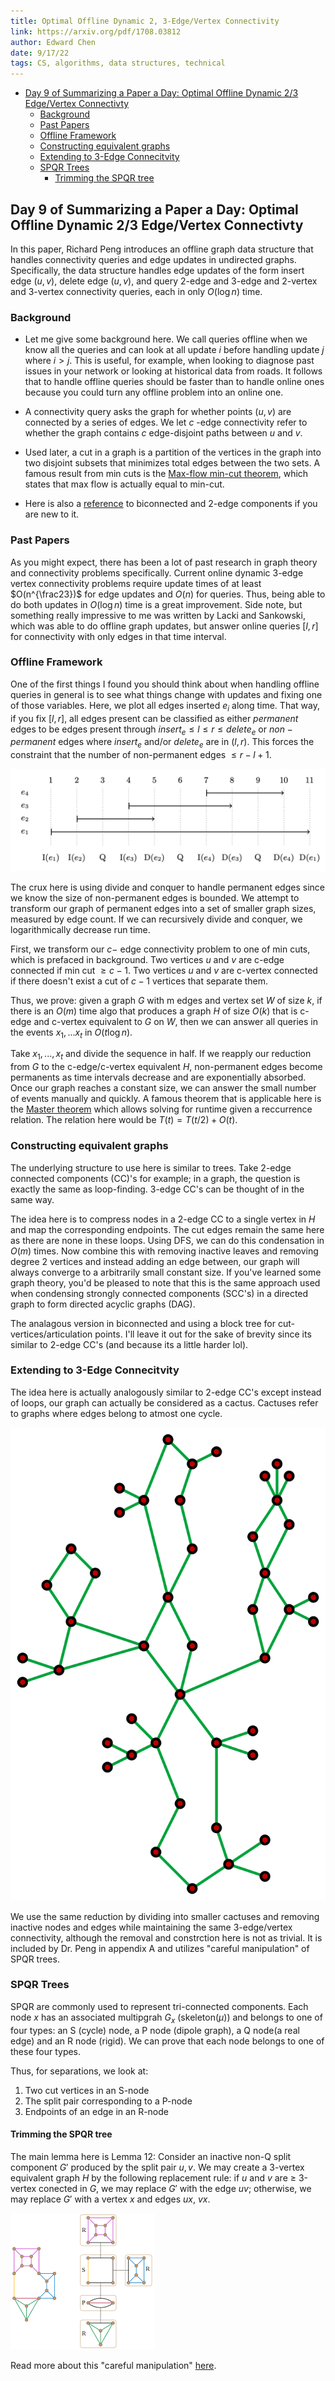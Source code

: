 ```yaml
---
title: Optimal Offline Dynamic 2, 3-Edge/Vertex Connectivity
link: https://arxiv.org/pdf/1708.03812
author: Edward Chen
date: 9/17/22
tags: CS, algorithms, data structures, technical
---
```


- [Day 9 of Summarizing a Paper a Day: Optimal Offline Dynamic 2/3 Edge/Vertex Connectivty](#day-9-of-summarizing-a-paper-a-day-optimal-offline-dynamic-23-edgevertex-connectivty)
  - [Background](#background)
  - [Past Papers](#past-papers)
  - [Offline Framework](#offline-framework)
  - [Constructing equivalent graphs](#constructing-equivalent-graphs)
  - [Extending to 3-Edge Connecitvity](#extending-to-3-edge-connecitvity)
  - [SPQR Trees](#spqr-trees)
    - [Trimming the SPQR tree](#trimming-the-spqr-tree)

## Day 9 of Summarizing a Paper a Day: Optimal Offline Dynamic 2/3 Edge/Vertex Connectivty

In this paper, Richard Peng introduces an offline graph data structure that handles connectivity queries and edge updates in undirected graphs. Specifically, the data structure handles edge updates of the form insert edge $(u,v)$, delete edge $(u,v)$, and query 2-edge and 3-edge and 2-vertex and 3-vertex connectivity queries, each in only $O(\log n)$ time.

### Background

- Let me give some background here. We call queries offline when we know all the queries and can look at all update $i$ before handling update $j$ where $i>j$. This is useful, for example, when looking to diagnose past issues in your network or looking at historical data from roads. It follows that to handle offline queries should be faster than to handle online ones because you could turn any offline problem into an online one. 

- A connectivity query asks the graph for whether points $(u,v)$ are connected by a series of edges. We let $c$ -edge connectivity refer to whether the graph contains $c$ edge-disjoint paths between $u$ and $v$.

- Used later, a cut in a graph is a partition of the vertices in the graph into two disjoint subsets that minimizes total edges between the two sets.  A famous result from min cuts is the [Max-flow min-cut theorem](https://en.wikipedia.org/wiki/Max-flow_min-cut_theorem), which states that max flow is actually equal to min-cut.

- Here is also a [reference](https://usaco.guide/adv/BCC-2CC?lang=cpp) to biconnected and 2-edge components if you are new to it. 

### Past Papers

As you might expect, there has been a lot of past research in graph theory and connectivity problems specifically. Current online dynamic 3-edge vertex connectivity problems require update times of at least $O(n^{\frac23})$ for edge updates and $O(n)$ for queries. Thus, being able to do both updates in $O(\log n)$ time is a great improvement. Side note, but something really impressive to me was written by Lacki and Sankowski, which was able to do offline graph updates, but answer online queries $[l,r]$ for connectivity with only edges in that time interval.

### Offline Framework

One of the first things I found you should think about when handling offline queries in general is to see what things change with updates and fixing one of those variables. Here, we plot all edges inserted $e_i$ along time. That way, if you fix $[l,r]$, all edges present can be classified as either $permanent$ edges to be edges present through $insert_e\le l\le r \le delete_e$ or $non-permanent$ edges where $insert_e$ and/or $delete_e$ are in $(l,r)$. This forces the constraint that the number of non-permanent edges $\le r-l+1$. 

![hi](img/09_17_plot_vs_time.png)

The crux here is using divide and conquer to handle permanent edges since we know the size of non-permanent edges is bounded. We attempt to transform our graph of permanent edges into a set of smaller graph sizes, measured by edge count. If we can recursively divide and conquer, we logarithmically decrease run time. 

First, we transform our $c-$ edge connectivity problem to one of min cuts, which is prefaced in background. Two vertices $u$ and $v$ are c-edge connected if min cut $\ge c-1$. Two vertices $u$ and $v$ are c-vertex connected if there doesn't exist a cut of $c-1$ vertices that separate them.

Thus, we prove: given a graph $G$ with m edges and vertex set $W$ of size $k$, if there is an $O(m)$ time algo that produces a graph $H$ of size $O(k)$ that is c-edge and c-vertex equivalent to $G$ on $W$, then we can answer all queries in the events $x_1,...x_t$ in $O(t\log{n})$. 

Take $x_1,...,x_t$ and divide the sequence in half. If we reapply our reduction from $G$ to the c-edge/c-vertex equivalent $H$, non-permanent edges become permanents as time intervals decrease and are exponentially absorbed. Once our graph reaches a constant size, we can answer the small number of events manually and quickly. A famous theorem that is applicable here is the [Master theorem](https://en.wikipedia.org/wiki/Master_theorem_analysis_of_algorithms) which allows solving for runtime given a reccurrence relation. The relation here would be $T(t) = T(t/2) + O(t)$.

### Constructing equivalent graphs

The underlying structure to use here is similar to trees. Take 2-edge connected components (CC)'s for example; in a graph, the question is exactly the same as loop-finding. 3-edge CC's can be thought of in the same way.

The idea here is to compress nodes in a 2-edge CC to a single vertex in $H$ and map the corresponding endpoints. The cut edges remain the same here as there are none in these loops. Using DFS, we can do this condensation in $O(m)$ times. Now combine this with removing inactive leaves and removing degree 2 vertices and instead adding an edge between, our graph will always converge to a arbitrarily small constant size. If you've learned some graph theory, you'd be pleased to note that this is the same approach used when condensing strongly connected components (SCC's) in a directed graph to form directed acyclic graphs (DAG).

The analagous version in biconnected and using a block tree for cut-vertices/articulation points. I'll leave it out for the sake of brevity since its similar to 2-edge CC's (and because its a little harder lol).

### Extending to 3-Edge Connecitvity

The idea here is actually analogously similar to 2-edge CC's except instead of loops, our graph can actually be considered as a cactus. Cactuses refer to graphs where edges belong to atmost one cycle.

![cactus graph](img/09_17_cactus_graph.svg.png)

We use the same reduction by dividing into smaller cactuses and removing inactive nodes and edges while maintaining the same 3-edge/vertex connectivity, although the removal and constrction here is not as trivial. It is included by Dr. Peng in appendix A and utilizes "careful manipulation" of SPQR trees. 

### SPQR Trees

SPQR are commonly used to represent tri-connected components. Each node $x$ has an associated multipgrah $G_x$ (skeleton($\mu$)) and belongs to one of four types: an S (cycle) node, a P node (dipole graph), a Q node(a real edge) and an R node (rigid). We can prove that each node belongs to one of these four types.

Thus, for separations, we look at:
1. Two cut vertices in an S-node
2. The split pair corresponding to a P-node
3. Endpoints of an edge in an R-node

#### Trimming the SPQR tree

The main lemma here is Lemma 12: Consider an inactive non-Q split component $G'$ produced by the split pair ${u,v}$. We may create a 3-vertex equivalent graph $H$ by the following replacement rule: if $u$ and $v$ are $\ge$ 3-vertex conected in $G$, we may replace $G'$ with the edge $uv$; otherwise, we may replace $G'$ with a vertex $x$ and edges $ux$, $vx$.

![SPQR tree](img/09_17_SPQR_tree.png)

Read more about this "careful manipulation" [here](https://arxiv.org/pdf/1708.03812.pdf).
